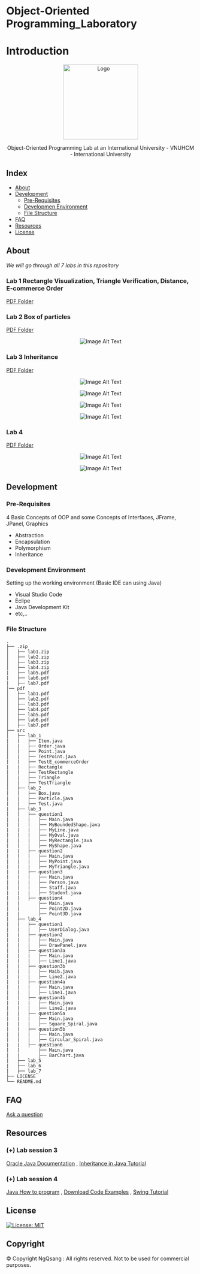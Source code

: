 # Object-Oriented Programming_Laboratory

# Introduction
<p align="center">
  <img src="https://www2.hcmiu.edu.vn/Portals/1/Images/logo%20%26%20gallery/logo.png" alt="Logo" width="200" height="200">
</p>
<p align="center">
Object-Oriented Programming Lab at an International University - VNUHCM - International University
</p>

## Index

- [About](#beginner-about)
- [Development](#wrench-development)
  - [Pre-Requisites](#notebook-pre-requisites)
  - [Developmen Environment](#nut_and_bolt-development-environment)
  - [File Structure](#file_folder-file-structure)
- [FAQ](#question-faq)
- [Resources](#page_facing_up-resources)
- [License](#lock-license)

## About
*We will go through all 7 labs in this repository*

### Lab 1 Rectangle Visualization, Triangle Verification, Distance, E-commerce Order
[PDF Folder](.pdf/Lab_1.pdf)

### Lab 2 Box of particles 
[PDF Folder](.pdf/Lab_2.pdf)
<p align="center">
  <img src="res/lab2_img.jpg" alt="Image Alt Text">
</p>

### Lab 3 Inheritance
[PDF Folder](.pdf/Lab_3.pdf)
<p align="center">
  <img src="res/lab3_img.jpg" alt="Image Alt Text">
</p>
<p align="center">
  <img src="res/lab3_02_img.jpg" alt="Image Alt Text">
</p>
<p align="center">
  <img src="res/lab3_03_img.jpg" alt="Image Alt Text">
</p>
<p align="center">
  <img src="res/lab3_04_img.jpg" alt="Image Alt Text">
</p>

### Lab 4 
[PDF Folder](.pdf/Lab_4.pdf)
<p align="center">
  <img src="res/lab4_img.jpg" alt="Image Alt Text">
</p>
<p align="center">
  <img src="res/lab4_.jpg" alt="Image Alt Text">
</p>

## Development

### Pre-Requisites
4 Basic Concepts of OOP and some Concepts of Interfaces, JFrame, JPanel, Graphics
- Abstraction
- Encapsulation
- Polymorphism
- Inheritance

### Development Environment
Setting up the working environment (Basic IDE can using Java)
- Visual Studio Code
- Eclipe
- Java Development Kit
- etc,..

### File Structure
```
.
├── .zip
│   ├── lab1.zip
│   ├── lab2.zip
│   ├── lab3.zip
│   ├── lab4.zip
|   ├── lab5.pdf
|   ├── lab6.pdf
|   ├── lab7.pdf
│── pdf
│   ├── lab1.pdf
│   ├── lab2.pdf
│   ├── lab3.pdf
│   ├── lab4.pdf
│   ├── lab5.pdf
│   ├── lab6.pdf   
│   ├── lab7.pdf    
├── src
│   ├── lab_1
|   |   ├── Item.java
│   |   ├── Order.java
│   |   ├── Point.java
│   |   ├── TestPoint.java
|   |   ├── TestE_commerceOrder
|   |   ├── Rectangle
|   |   ├── TestRectangle
│   |   ├── Triangle
│   |   ├── TestTriangle
│   ├── lab_2
|   |   ├── Box.java
|   |   ├── Particle.java
|   |   ├── Test.java
|   ├── lab_3
|   |   ├── question1
|   |   |   ├── Main.java
|   |   |   ├── MyBoundedShape.java
|   |   |   ├── MyLine.java
|   |   |   ├── MyOval.java
|   |   |   ├── MyRectangle.java
|   |   |   ├── MyShape.java
|   |   ├── question2
|   |   |   ├── Main.java
|   |   |   ├── MyPoint.java
|   |   |   ├── MyTriangle.java
|   |   ├── question3
|   |   |   ├── Main.java
|   |   |   ├── Person.java
|   |   |   ├── Staff.java
|   |   |   ├── Student.java
|   |   ├── question4
|   |       ├── Main.java
|   |       ├── Point2D.java
|   |       ├── Point3D.java
|   ├── lab_4
|   |   ├── question1
|   |   |   ├── UserDialog.java
|   |   ├── question2
|   |   |   ├── Main.java
|   |   |   ├── DrawPanel.java
|   |   ├── question3a
|   |   |   ├── Main.java
|   |   |   ├── Line1.java
|   |   ├── question3b
|   |   |   ├── Maib.java
|   |   |   ├── Line2.java
|   |   ├── question4a
|   |   |   ├── Main.java
|   |   |   ├── Line1.java
|   |   ├── question4b
|   |   |   ├── Main.java
|   |   |   ├── Line2.java
|   |   ├── question5a
|   |   |   ├── Main.java
|   |   |   ├── Square_Spiral.java
|   |   ├── question5b
|   |   |   ├── Main.java
|   |   |   ├── Circular_Spiral.java
|   |   ├── question6
|   |       ├── Main.java
|   |       ├── BarChart.java
|   ├── lab_5
|   ├── lab_6
|   ├── lab_7
├── LICENSE
└── README.md
```
## FAQ
[Ask a question](https://github.com/NgQsang/OOP_LAB/issues)

## Resources
### (+) Lab session 3
[Oracle Java Documentation](https://docs.oracle.com/javase/tutorial/java/IandI/index.html)
, [Inheritance in Java Tutorial](https://www.tutorialspoint.com/java/java_inheritance.htm)
### (+) Lab session 4
[Java How to program](https://github.com/nikhil-vytla/Java-How-to-Program-(Early-Objects)-10th-Edition.pdf)
, [Download Code Examples](https://github.com/pdeitel/JavaHowToProgram10eEarlyObjectsVersion)
, [Swing Tutorial](https://www.tutorialspoint.com/swing/index.htm)

## License
[![License: MIT](https://img.shields.io/badge/License-MIT-yellow.svg)](https://opensource.org/licenses/MIT)

## Copyright
© Copyright NgQsang : All rights reserved.
Not to be used for commercial purposes.
